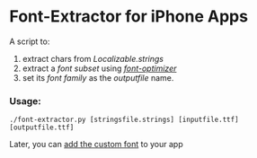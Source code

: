 # Font-Extractor for iPhone Apps

A script to:

1. extract chars from *Localizable.strings*
2. extract a *font subset* using *[font-optimizer][1]* 
3. set its *font family* as the *outputfile* name.

[1]: https://bitbucket.org/philip/font-optimizer/src/

### Usage:
    ./font-extractor.py [stringsfile.strings] [inputfile.ttf] [outputfile.ttf]

Later, you can [add the custom font][2] to your app

[2]: http://stackoverflow.com/a/2616101/1263403




